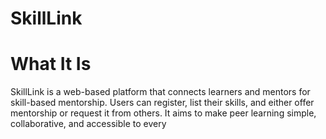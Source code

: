 # SkillLink
# What It Is
SkillLink is a web-based platform that connects learners and mentors for skill-based mentorship.
Users can register, list their skills, and either offer mentorship or request it from others.
It aims to make peer learning simple, collaborative, and accessible to every
